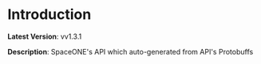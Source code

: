 # Introduction

**Latest Version**: vv1.3.1


**Description**: SpaceONE's API which auto-generated from API's Protobuffs


